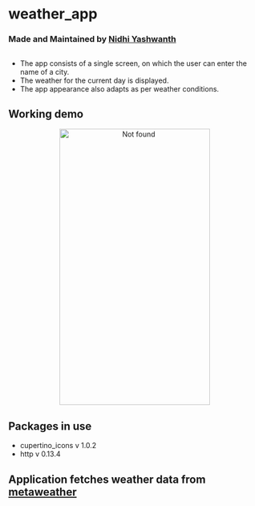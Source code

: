 # weather_app
### Made and Maintained by [Nidhi Yashwanth](https://github.com/nidhiyashwanth)
##
- The app consists of a single screen, on which the user can enter the name of a city.
- The weather for the current day is displayed.
- The app appearance also adapts as per weather conditions.

## Working demo
<p align="center">
<img src="https://user-images.githubusercontent.com/65482596/169678611-bb050346-0633-4be9-9b6f-0e6f20c82b11.gif" alt="Not found" width="300" height="550"/>
</p>

## Packages in use
 - cupertino_icons v 1.0.2
 - http v 0.13.4

## Application fetches weather data from [metaweather](https://www.metaweather.com/api)
